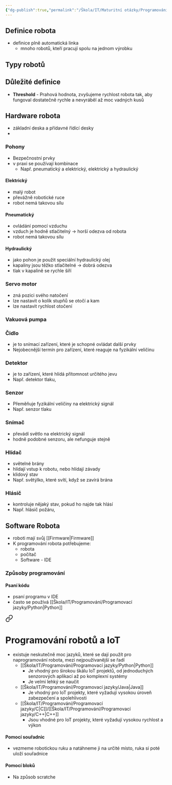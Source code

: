 ```yaml
---
{"dg-publish":true,"permalink":"/Škola/IT/Maturitní otázky/Programování/Softwarová a hardwarová výbava robota/","tags":["Maturitní_otázka","IT","Programování","Robotika"],"created":"2023-12-19T09:11:28.580+01:00","updated":"2024-05-15T13:42:39.896+02:00"}
---
```


## Definice robota
- definice plně automatická linka
	- mnoho robotů, kteří pracují spolu na jednom výrobku
## Typy robotů
## Důležité definice
- **Threshold** - Prahová hodnota, zvyšujeme rychlost robota tak, aby fungoval dostatečně rychle a nevyráběl až moc vadných kusů
## Hardware robota
- základní deska a přídavné řídící desky
- 
### Pohony
- Bezpečnostní prvky
- v praxi se používají kombinace
	- Např. pneumatický a elektrický, elektrický a hydraulický
#### Elektrický
- malý robot
- převážně robotické ruce
- robot nemá takovou sílu
#### Pneumatický
- ovládání pomocí vzduchu
- vzduch je hodně stlačitelný -> horší odezva od robota 
- robot nemá takovou sílu
#### Hydraulický
- jako pohon je použit speciální hydraulický olej
- kapaliny jsou těžko stlačitelné -> dobrá odezva
- tlak v kapalině se rychle šíří
### Servo motor

<div class="transclusion internal-embed is-loaded"><div class="markdown-embed">



- zná pozici svého natočení
- lze nastavit o kolik stupňů se otočí a kam
- lze nastavit rychlost otočení

</div></div>

### Vakuová pumpa
### Čidlo
- je to snímací zařízení, které je schopné ovládat další prvky
- Nejobecnější termín pro zařízení, které reaguje na fyzikální veličinu
### Detektor
- je to zařízení, které hlídá přítomnost určitého jevu
- Např. detektor tlaku, 
### Senzor
- Přeměňuje fyzikální veličiny na elektrický signál
- Např. senzor tlaku
### Snímač
- převádí světlo na elektrický signál
- hodně podobné senzoru, ale nefunguje stejně
### Hlídač 
- světelné brány
- hlídají vstup k robotu, nebo hlídají závady
- klidový stav
- Např. světýlko, které svítí, když se zavírá brána
### Hlásič
- kontroluje nějaký stav, pokud ho najde tak hlásí
- Např. hlásič požáru, 
## Software Robota
- roboti mají svůj [[Firmware\|Firmware]]
- K programování robota potřebujeme:
	- robota
	- počítač
	- Software - IDE
### Způsoby programování
#### Psaní kódu
- psaní programu v IDE
- často se používá [[Škola/IT/Programování/Programovací jazyky/Python\|Python]]

<div class="transclusion internal-embed is-loaded"><a class="markdown-embed-link" href="/skola/it/maturitni-otazky/programovani/zakladni-pojmy-v-oblasti-robotiky/#programovani-robotu-a-io-t" aria-label="Open link"><svg xmlns="http://www.w3.org/2000/svg" width="24" height="24" viewBox="0 0 24 24" fill="none" stroke="currentColor" stroke-width="2" stroke-linecap="round" stroke-linejoin="round" class="svg-icon lucide-link"><path d="M10 13a5 5 0 0 0 7.54.54l3-3a5 5 0 0 0-7.07-7.07l-1.72 1.71"></path><path d="M14 11a5 5 0 0 0-7.54-.54l-3 3a5 5 0 0 0 7.07 7.07l1.71-1.71"></path></svg></a><div class="markdown-embed">



# Programování robotů a IoT
- existuje neskutečně moc jazyků, které se dají použít pro naprogramování robota, mezi nejpoužívanější se řadí
	- [[Škola/IT/Programování/Programovací jazyky/Python\|Python]] 
		- Je vhodný pro širokou škálu IoT projektů, od jednoduchých senzorových aplikací až po komplexní systémy
		- Je velmi lehký se naučit
	- [[Škola/IT/Programování/Programovací jazyky/Java\|Java]]
		- Je vhodný pro IoT projekty, které vyžadují vysokou úroveň zabezpečení a spolehlivosti
	- [[Škola/IT/Programování/Programovací jazyky/C\|C]]/[[Škola/IT/Programování/Programovací jazyky/C++\|C++]]
		- Jsou vhodné pro IoT projekty, které vyžadují vysokou rychlost a výkon

</div></div>

#### Pomocí souřadnic
- vezmeme robotickou ruku a natáhneme ji na určité místo, ruka si poté uloží souřadnice
#### Pomocí bloků
- Na způsob scratche
